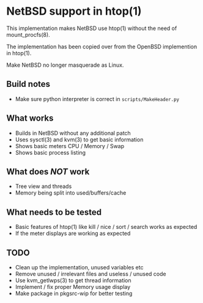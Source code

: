 NetBSD support in htop(1)
===

This implementation makes NetBSD use htop(1) without the need of mount_procfs(8).

The implementation has been copied over from the OpenBSD implemention in
htop(1).

Make NetBSD no longer masquerade as Linux.

Build notes
---

* Make sure python interpreter is correct in `scripts/MakeHeader.py`

What works
---

* Builds in NetBSD without any additional patch
* Uses sysctl(3) and kvm(3) to get basic information
* Shows basic meters CPU / Memory / Swap
* Shows basic process listing

What does *NOT* work
---

* Tree view and threads
* Memory being split into used/buffers/cache

What needs to be tested
---

* Basic features of htop(1) like kill / nice / sort / search works as expected
* If the meter displays are working as expected

TODO
---

* Clean up the implementation, unused variables etc
* Remove unused / irrelevant files and useless / unused code
* Use kvm_getlwps(3) to get thread information
* Implement / fix proper Memory usage display
* Make package in pkgsrc-wip for better testing
